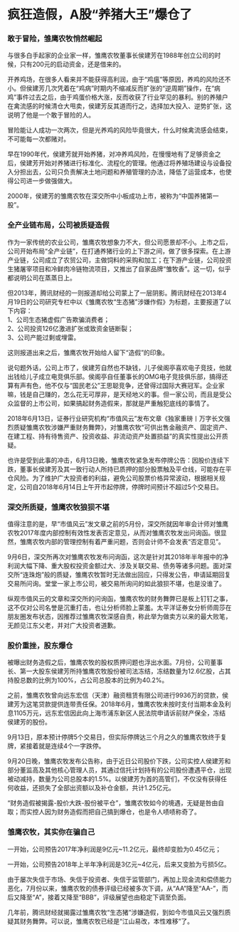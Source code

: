 # 疯狂造假，A股“养猪大王”爆仓了

### 敢于冒险，雏鹰农牧悄然崛起

与很多白手起家的企业家一样，雏鹰农牧董事长侯建芳在1988年创立公司的时候，只有200元的启动资金，还是借来的。

开养鸡场，在很多人看来并不能获得高利润，由于“鸡瘟”等原因，养鸡的风险还不小。但侯建芳几次凭着在“鸡病”时期内不缩减反而扩张的“逆周期”操作，在“病鸡”事件过去之后，由于鸡蛋价格大涨，反而收获了行业罕见的暴利。别的养殖户在禽流感的时候清仓大甩卖，侯建芳反其道而行之，选择加大投入、逆势扩张，这说明了他是一个敢于冒险的人。

冒险能让人成功一次两次，但是光养鸡的风险毕竟很大，什么时候禽流感会结束，不可能每一次都赌对。

早在1990年代，侯建芳就开始养猪，对冲养鸡风险，在慢慢地有了足够资金之后，侯建芳开始对养猪进行标准化、流程化的管理。他通过将养殖场建设与设备投入分担出去，公司只负责解决土地问题和养殖管理的办法，降低了运营成本，也使得公司进一步做强做大。

2000年，侯建芳的雏鹰农牧在深交所中小板成功上市，被称为“中国养猪第一股”。

### 全产业链布局，公司被质疑造假

作为一家传统的农业公司，雏鹰农牧想象力不大，但公司愿景却不小。上市之后，公司开始布局“全产业链”，在打通养猪行业的上下游之间，做了很多探索。在上游产业链，公司成立了农贸公司，主做饲料的采购和加工；在下游产业链，公司投资生猪屠宰项目和冷鲜肉冷链物流项目，又推出了自家品牌“雏牧香”。这一切，似乎都说明公司在蒸蒸日上。

但2013年，腾讯财经的一则报道却给公司蒙上了一层阴影。腾讯财经在2013年4月19日的公司研究专栏中以《雏鹰农牧“生态猪”涉嫌作假》为标题，主要报道了以下内容：    
1、公司生态猪虚假广告欺骗消费者；    
2、公司投资126亿激进扩张或致资金链断裂；    
3、公司产能过剩或埋雷。    

这则报道出来之后，雏鹰农牧开始给人留下“造假”的印象。

说句题外话，公司上市了，侯建芳自然也不缺钱，儿子侯阁亭喜欢电子竞技，他就出钱给儿子成立电竞俱乐部。侯阁亭自任董事长的OMG电子竞技俱乐部，搞得还算有声有色，他不仅与“国民老公”王思聪竞争，还曾得过国际大赛冠军。企业家嘛，钱是自己赚的，怎么花无可厚非，是天经地义的事。但一家公司，而且是受公众监督的上市公司，如果搞起财务造假来，那就是严重触犯底线的事情了。

2018年6月13日，证券行业研究机构“市值风云”发布文章《独家重磅丨万字长文强烈质疑雏鹰农牧涉嫌严重财务舞弊》，对雏鹰农牧“可供出售金融资产、固定资产、在建工程、持有待售资产、投资收益、非流动资产处置损益”的真实性提出公开质疑。

也许是受到此事的冲击，6月13日晚，雏鹰农牧紧急发布停牌公告：因股价连续下跌，董事长侯建芳及其一致行动人所持已质押的部分股票触及平仓线，可能存在平仓风险。为了维护广大投资者的利益，避免公司股票价格异常波动，根据相关规定，公司自2018年6月14日上午开市起停牌，停牌时间预计不超过5个交易日。

### 深交所质疑，雏鹰农牧狼狈不堪

值得注意的是，早“市值风云”发文章之前的5月份，深交所就因年审会计师对雏鹰农牧2017年度内部控制有效性发表否定意见，从而对雏鹰农牧发出问询函。很显然，雏鹰农牧内部的管理控制有着严重问题，否则会计师不会发表“否定意见”。

9月6日，深交所再次对雏鹰农牧发布问询函，这次是针对其2018年半年报中的净利润大幅下降、重大股权投资金额过大、涉及关联交易、债务等诸多问题。面对深交所“连珠炮”般的质疑，雏鹰农牧暂时无法做出回应，只得发公告，申请延期回复交易所问询。堂堂一家上市公司，被交易所询问的如此狼狈不堪，也是没谁了。

纵观市值风云的文章和深交所的问询函，雏鹰农牧的财务舞弊已是板上钉钉之事，这不仅对公司名誉是沉重打击，也让分析师脸上蒙羞。太平洋证券女分析师周莎在朋友圈发布状态，因推荐过雏鹰农牧深感自责，称此举为做卖方以来的最大败笔，无颜见江东父老，并对广大投资者道歉。

### 股价重挫，股东爆仓

被曝出财务造假之后，雏鹰农牧的股权质押问题也浮出水面。7月份，公司董事长、第一大股东侯建芳所持雏鹰农牧股份被司法冻结，冻结数量为12.6亿股，占其持股总数的比例为100%，占公司总股本的比例为40.2%。

之前，雏鹰农牧曾向远东宏信（天津）融资租赁有限公司进行9936万的贷款，侯建芳为这笔贷款提供连带责任保。2018年6月，雏鹰农牧未按时支付当期本金及利息1105万元，远东宏信因此向上海市浦东新区人民法院申请诉前财产保全，冻结侯建芳的股份。

9月13日，原本预计停牌5个交易日，但实际停牌达三个月之久的雏鹰农牧终于复牌，紧接着就是连续4个一字跌停。

9月20日晚，雏鹰农牧发布公告称，由于近日公司股价下跌，公司实控人侯建芳和部分董监高及其他核心管理人员，其通过信托计划持有的公司股份遭遇平仓，出现被动减持，数量为公司总股本的1.5%。以侯建芳为首的高管们，不仅没有获得任何收益，还损失了全部出资额以及补仓金额，共计1.25亿元。

“财务造假被揭露-股价大跌-股份被平仓”，雏鹰农牧如今的境遇，无疑是咎由自取；而实控人因为财务造假而把自己搞到爆仓，也是令人啧啧称奇了。

### 雏鹰农牧，其实你在骗自己

一开始，公司预告2017年净利润是9亿元~11.2亿元，最终却变脸为0.45亿元；

一开始，公司预告2018年上半年净利润是3亿元~4亿元，后来又变脸为亏损5亿。

由于屡次失信于市场、失信于投资者、失信于监管部门，再加上现金流和偿债能力恶化，7月份以来，雏鹰农牧的债券评级已经被多次下调，从“AA”降至“AA-”，而后又降至“A”，接着又降至“BBB”，评级展望也由稳定下调至负面。

几年前，腾讯财经就揭露过雏鹰农牧“生态猪”涉嫌造假，到如今市值风云又强烈质疑其财务舞弊。可以说，雏鹰农牧已经是“江山易改，本性难移”了。
